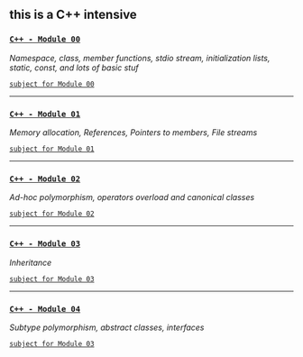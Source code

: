 this is a C++ intensive
---


### [`C++ - Module 00`](https://github.com/hille2/piscines_Cpp/blob/master/module00) ##
*Namespace, class, member functions, stdio stream, initialization lists, static, const, and lots of basic stuf*

[`subject for Module 00`](https://github.com/hille2/piscines_Cpp/blob/master/module00/en.module00.pdf)

---
### [`C++ - Module 01`](https://github.com/hille2/piscines_Cpp/blob/master/module01) ##
*Memory allocation, References, Pointers to members, File streams*

[`subject for Module 01`](https://github.com/hille2/piscines_Cpp/blob/master/module01/en.module01.pdf)

---
### [`C++ - Module 02`](https://github.com/hille2/piscines_Cpp/blob/master/module02) ##
*Ad-hoc polymorphism, operators overload and canonical classes*

[`subject for Module 02`](https://github.com/hille2/piscines_Cpp/blob/master/module02/en.module02.pdf)

---
### [`C++ - Module 03`](https://github.com/hille2/piscines_Cpp/blob/master/module03) ##
*Inheritance*

[`subject for Module 03`](https://github.com/hille2/piscines_Cpp/blob/master/module03/en.module03.pdf)

---
### [`C++ - Module 04`](https://github.com/hille2/piscines_Cpp/blob/master/module04) ##

*Subtype polymorphism, abstract classes, interfaces*

[`subject for Module 03`](https://github.com/hille2/piscines_Cpp/blob/master/module04/en.module04.pdf)
